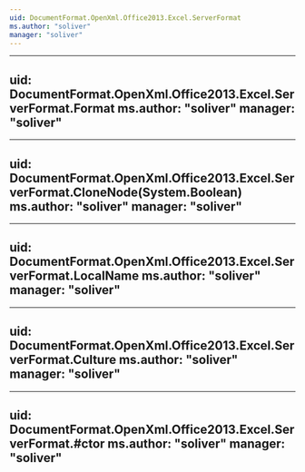 ```yaml
---
uid: DocumentFormat.OpenXml.Office2013.Excel.ServerFormat
ms.author: "soliver"
manager: "soliver"
---
```


---
uid: DocumentFormat.OpenXml.Office2013.Excel.ServerFormat.Format
ms.author: "soliver"
manager: "soliver"
---

---
uid: DocumentFormat.OpenXml.Office2013.Excel.ServerFormat.CloneNode(System.Boolean)
ms.author: "soliver"
manager: "soliver"
---

---
uid: DocumentFormat.OpenXml.Office2013.Excel.ServerFormat.LocalName
ms.author: "soliver"
manager: "soliver"
---

---
uid: DocumentFormat.OpenXml.Office2013.Excel.ServerFormat.Culture
ms.author: "soliver"
manager: "soliver"
---

---
uid: DocumentFormat.OpenXml.Office2013.Excel.ServerFormat.#ctor
ms.author: "soliver"
manager: "soliver"
---
